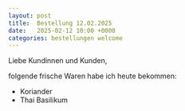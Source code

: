 ```yaml
---
layout: post
title:  Bestellung 12.02.2025
date:   2025-02-12 10:00 +0000
categories: bestellungen welcome
---
```


Liebe Kundinnen und Kunden,

folgende frische Waren habe ich heute bekommen:
<ul>
<li>Koriander</li>
<li>Thai Basilikum</li>
</ul>